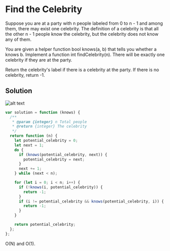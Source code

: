 # Find the Celebrity

Suppose you are at a party with n people labeled from 0 to n - 1 and among them, there may exist one celebrity. The definition of a celebrity is that all the other n - 1 people know the celebrity, but the celebrity does not know any of them.

You are given a helper function bool knows(a, b) that tells you whether a knows b. Implement a function int findCelebrity(n). There will be exactly one celebrity if they are at the party.

Return the celebrity's label if there is a celebrity at the party. If there is no celebrity, return -1.

## Solution

![alt text](https://assets.leetcode.com/uploads/2019/10/20/hint_find_celebrity.png)

```js
var solution = function (knows) {
  /**
   * @param {integer} n Total people
   * @return {integer} The celebrity
   */
  return function (n) {
    let potential_celebrity = 0;
    let next = 1;
    do {
      if (knows(potential_celebrity, next)) {
        potential_celebrity = next;
      }
      next += 1;
    } while (next < n);

    for (let i = 0; i < n; i++) {
      if (!knows(i, potential_celebrity)) {
        return -1;
      }
      if (i != potential_celebrity && knows(potential_celebrity, i)) {
        return -1;
      }
    }

    return potential_celebrity;
  };
};
```

O(N) and O(1).
